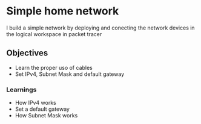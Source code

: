 
# Simple home network

I build a simple network by deploying and conecting the network devices in the logical workspace in packet tracer

## Objectives 

- Learn the proper uso of cables
- Set IPv4, Subnet Mask and default gateway

### Learnings

- How IPv4 works
- Set a default gateway
- How Subnet Mask works
